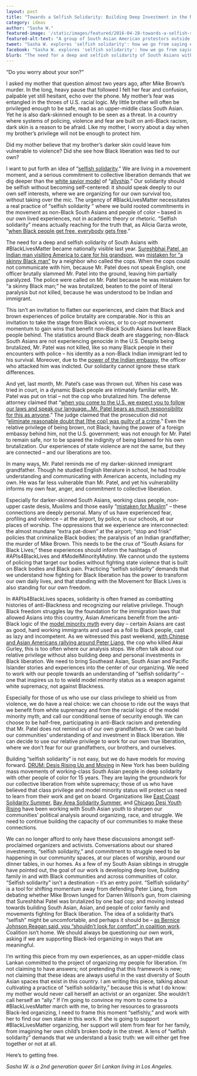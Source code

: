 ```yaml
---
layout: post
title: "Towards a Selfish Solidarity: Building Deep Investment in the Movement for Black Lives"
category: ideas
author: "Sasha W."
featured-image: '/static/images/featured/2016-04-28-towards-a-selfish-solidarity.jpg'
featured-alt-text: "A group of South Asian American protestors outside, smiling, holding signs with messages like 'Tone down police aggression' and It could be my grandpa! (sad smiley face)'"
tweet: "Sasha W. explores 'selfish solidarity': how we go from saying #BlackLivesMatter to living it."
facebook: "Sasha W. explores 'selfish solidarity': how we go from saying #BlackLivesMatter to living it."
blurb: "The need for a deep and selfish solidarity of South Asians with #BlackLivesMatter became nationally visible last year. Sureshbhai Patel, an Indian man visiting America to care for his grandson, was mistaken for “a skinny Black man” by a neighbor who called the cops. When the cops could not communicate with him, because Mr. Patel does not speak English, one officer brutally slammed Mr. Patel into the ground, leaving him partially paralyzed. The police were called on Mr. Patel because he was mistaken for “a skinny Black man;” he was brutalized, beaten to the point of literal paralysis but not killed, because he was understood to be Indian and immigrant."
---
```


“Do you worry about your son?”

I asked my mother that question almost two years ago, after Mike Brown’s murder. In the long, heavy pause that followed I felt her fear and confusion, palpable yet still hesitant, echo over the phone. My mother’s fear was entangled in the throes of U.S. racial logic. My little brother will often be privileged enough to be safe, read as an upper-middle class South Asian. Yet he is also dark-skinned enough to be seen as a threat. In a country where systems of policing, violence and fear are built on anti-Black racism, dark skin is a reason to be afraid. Like my mother, I worry about a day when my brother’s privilege will not be enough to protect him.

Did my mother believe that my brother’s darker skin could leave him vulnerable to violence? Did she see how Black liberation was tied to our own?

I want to put forth an idea of “[selfish solidarity](https://tospeakasong.com/2015/04/28/on-selfish-solidarity/).” We are living in a movement moment, and a serious commitment to collective liberation demands that we dig deeper than the [white savior model](http://www.theatlantic.com/international/archive/2012/03/the-white-savior-industrial-complex/254843/) of “[allyship](http://www.indigenousaction.org/accomplices-not-allies-abolishing-the-ally-industrial-complex/).” Our solidarity should be selfish without becoming self-centered: it should speak deeply to our own self interests, where we are organizing for our own survival too, without taking over the mic. The urgency of #BlackLivesMatter necessitates a real practice of “selfish solidarity ” where we build rooted commitments in the movement as non-Black South Asians and people of color – based in our own lived experiences, not in academic theory or rhetoric. “Selfish solidarity” means actually reaching for the truth that, as Alicia Garza wrote, “[when Black people get free, everybody gets free](http://www.thefeministwire.com/2014/10/blacklivesmatter-2/).”

The need for a deep and selfish solidarity of South Asians with #BlackLivesMatter became nationally visible last year. [Sureshbhai Patel, an Indian man visiting America to care for his grandson](https://tospeakasong.com/2015/02/18/organizing-south-asians-sureshbhai-patel/), was [mistaken for “a skinny Black man”](https://medium.com/@anirvan/3-secrets-of-the-sureshbhai-patel-case-every-desi-needs-to-know-a21b25cd4362#.mflsb62ug) by a neighbor who called the cops. When the cops could not communicate with him, because Mr. Patel does not speak English, one officer brutally slammed Mr. Patel into the ground, leaving him partially paralyzed. The police were called on Mr. Patel because he was mistaken for “a skinny Black man;” he was brutalized, beaten to the point of literal paralysis but not killed, because he was understood to be Indian and immigrant.

This isn’t an invitation to flatten our experiences, and claim that Black and brown experiences of police brutality are comparable. Nor is this an invitation to take the stage from Black voices, or to co-opt movement momentum to gain wins that benefit non-Black South Asians but leave Black people behind. The statistics around Black death are staggering; non-Black South Asians are not experiencing genocide in the U.S. Despite being brutalized, Mr. Patel was not killed, like so many Black people in their encounters with police – his identity as a non-Black Indian immigrant led to his survival. Moreover, due to the [power of the Indian embassy](http://www.cbsnews.com/news/india-disturbed-by-alabama-police-roughing-up-grandfather-sureshbhai-patel/), the officer who attacked him was indicted. Our solidarity cannot ignore these stark differences.

And yet, last month, Mr. Patel’s case was thrown out. When his case was tried in court, in a dynamic Black people are intimately familiar with, Mr. Patel was put on trial – not the cop who brutalized him. The defense attorney claimed that “[when you come to the U.S. we expect you to follow our laws and speak our language…Mr. Patel bears as much responsibility for this as anyone](http://www.al.com/news/index.ssf/2015/10/defense_blames_indian_grandfat.html).” The judge claimed that the prosecution did not “[eliminate reasonable doubt that [the cop] was guilty of a crime](http://america.aljazeera.com/articles/2016/1/14/alabama-officers-excessive-force-case-tossed.html).” Even the relative privilege of being brown, not Black; having the power of a foreign embassy behind him, not the U.S. government; was not enough for Mr. Patel to remain safe, nor to be spared the indignity of being blamed for his own brutalization. Our experiences of state violence are not the same, but they are connected – and our liberations are too.

In many ways, Mr. Patel reminds me of my darker-skinned immigrant grandfather. Though he studied English literature in school, he had trouble understanding and communicating with American accents, including my own. He was far less vulnerable than Mr. Patel, and yet his vulnerability informs my own fear, anger, and commitment to collective liberation.

Especially for darker-skinned South Asians, working class people, non-upper caste desis, Muslims and those easily “[mistaken for Muslim](https://vimeo.com/11380785)” – these connections are deeply personal. Many of us have experienced fear, profiling and violence – at the airport, by police, in our schools, at our places of worship. The oppressions that we experience are interconnected: the almost mundane “extra pat-down” at the airport; “stop and frisk” policies that criminalize Black bodies; the paralysis of an Indian grandfather; the murder of Mike Brown. This needs to be the crux of “South Asians for Black Lives;” these experiences should inform the hashtags of #APIs4BlackLives and #ModelMinorityMutiny. We cannot undo the systems of policing that target our bodies without fighting state violence that is built on Black bodies and Black pain. Practicing “selfish solidarity” demands that we understand how fighting for Black liberation has the power to transform our own daily lives, and that standing with the Movement for Black Lives is also standing for our own freedom.

In #APIs4BlackLives spaces, solidarity is often framed as combatting histories of anti-Blackness and recognizing our relative privilege. Though Black freedom struggles lay the foundation for the immigration laws that allowed Asians into this country, Asian Americans benefit from the anti-Black logic of the [model minority myth](http://www.racefiles.com/2014/10/13/model-minority-mutiny/) every day – certain Asians are cast as good, hard working immigrants and used as a foil to Black people, cast as lazy and incompetent. As we witnessed this past weekend, [with Chinese and Asian Americans rallying around Peter Liang](http://www.huffingtonpost.com/steph-yin/peter-liang-protests_b_9289990.html), the cop who killed Akai Gurley, this is too often where our analysis stops. We often talk about our relative privilege without also building deep and personal investments in Black liberation. We need to bring Southeast Asian, South Asian and Pacific Islander stories and experiences into the center of our organizing. We need to work with our people towards an understanding of “selfish solidarity” – one that inspires us to to wield model minority status as a weapon against white supremacy, not against Blackness.

Especially for those of us who use our class privilege to shield us from violence, we do have a real choice: we can choose to ride out the ways that we benefit from white supremacy and from the racial logic of the model minority myth, and call our conditional sense of security enough. We can choose to be half-free, participating in anti-Black racism and pretending that Mr. Patel does not remind us of our own grandfathers. Or we can build our communities’ understanding of and investment in Black liberation. We can decide to use our relative privilege to work for our own true liberation, where we don’t fear for our grandfathers, our brothers, and ourselves.

Building “selfish solidarity” is not easy, but we do have models for moving forward. [DRUM: Desis Rising Up and Moving](http://drumnyc.org/) in New York has been building mass movements of working-class South Asian people in deep solidarity with other people of color for 15 years. They are laying the groundwork for our collective liberation from white supremacy; those of us who have believed that class privilege and model minority status will protect us need to learn from their work and get on board. Organizations like [East Coast Solidarity Summer](http://eastcoastsolidaritysummer.weebly.com/), [Bay Area Solidarity Summer](http://www.solidaritysummer.org/), and [Chicago Desi Youth Rising](https://chicagodesiyouthrising.wordpress.com/) have been working with South Asian youth to sharpen our communities’ political analysis around organizing, race, and struggle. We need to continue building the capacity of our communities to make these connections.

We can no longer afford to only have these discussions amongst self-proclaimed organizers and activists. Conversations about our shared investments, “selfish solidarity,” and commitment to struggle need to be happening in our community spaces, at our places of worship, around our dinner tables, in our homes. As a few of my South Asian siblings in struggle have pointed out, the goal of our work is developing deep love, building family in and with Black communities and across communities of color. “Selfish solidarity” isn’t a destination – it’s an entry point. “Selfish solidarity” is a tool for shifting momentum away from defending Peter Liang, from debating whether Mike Brown lunged for Darren Wilson’s gun, from claiming that Sureshbhai Patel was brutalized by one bad cop; and moving instead towards building South Asian, Asian, and people of color family and movements fighting for Black liberation. The idea of a solidarity that’s “selfish” might be uncomfortable, and perhaps it should be – [as Bernice Johnson Reagan said, you “shouldn’t look for comfort” in coalition work](https://shewhostumbles.wordpress.com/2008/01/12/bernice-johnson-reagon-coalition-politics-turning-the-century/). Coalition isn’t home. We should always be questioning our own work, asking if we are supporting Black-led organizing in ways that are meaningful.

I’m writing this piece from my own experiences, as an upper-middle class Lankan committed to the project of organizing my people for liberation. I’m not claiming to have answers; not pretending that this framework is new; not claiming that these ideas are always useful in the vast diversity of South Asian spaces that exist in this country. I am writing this piece, talking about cultivating a practice of “selfish solidarity,” because this is what I do know: my mother would never call herself an activist or an organizer. She wouldn’t call herself an “ally.” If I’m going to convince my mom to come to a #BlackLivesMatter march with me, to bring her resources to grassroots Black-led organizing, I need to frame this moment “selfishly,” and work with her to find our own stake in this work. If she is going to support #BlackLivesMatter organizing, her support will stem from fear for her family, from imagining her own child’s broken body in the street. A lens of “selfish solidarity” demands that we understand a basic truth: we will either get free together or not at all.

Here’s to getting free.

_Sasha W. is a 2nd generation queer Sri Lankan living in Los Angeles._